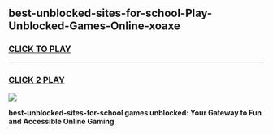 
## best-unblocked-sites-for-school-Play-Unblocked-Games-Online-xoaxe
<h3>
<a href="https://premium76.site?title=best-unblocked-sites-for-school&ref=25A">CLICK TO PLAY</a></h3>
<hr>

<h3>
<a href="https://premium76.site?title=best-unblocked-sites-for-school&ref=25A">CLICK 2 PLAY</a>
  
</h3>

<a href="https://premium76.site?title=best-unblocked-sites-for-school&ref=25A"><img src="https://clearcache.store/games.png"></a>


**best-unblocked-sites-for-school games unblocked: Your Gateway to Fun and Accessible Online Gaming**
